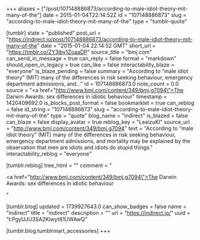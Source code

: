 +++
aliases = ["/post/107148886873/according-to-male-idiot-theory-mit-many-of-the"]
date = 2015-01-04T22:14:52Z
id = "107148886873"
slug = "according-to-male-idiot-theory-mit-many-of-the"
type = "tumblr-quote"

[tumblr]
state = "published"
post_url = "https://indirect.io/post/107148886873/according-to-male-idiot-theory-mit-many-of-the"
date = "2015-01-04 22:14:52 GMT"
short_url = "https://tmblr.co/ZY3jby1ZoaaDP"
source_title = "bmj.com"
can_send_in_message = true
can_reply = false
format = "markdown"
should_open_in_legacy = true
can_like = false
interactability_blaze = "everyone"
is_blaze_pending = false
summary = "According to “male idiot theory” (MIT) many of the differences in risk seeking behaviour, emergency department admissions, and..."
id = 107148886873.0
note_count = 0.0
source = "<a href=\"http://www.bmj.com/content/349/bmj.g7094\">The Darwin Awards: sex differences in idiotic behaviour</a>"
timestamp = 1420409692.0
is_blocks_post_format = false
bookmarklet = true
can_reblog = false
id_string = "107148886873"
slug = "according-to-male-idiot-theory-mit-many-of-the"
type = "quote"
blog_name = "indirect"
is_blazed = false
can_blaze = false
display_avatar = true
reblog_key = "LeaizuKl"
source_url = "http://www.bmj.com/content/349/bmj.g7094"
text = "According to “male idiot theory” (MIT) many of the differences in risk seeking behaviour, emergency department admissions, and mortality may be explained by the observation that men are idiots and idiots do stupid things."
interactability_reblog = "everyone"

[tumblr.reblog]
tree_html = ""
comment = "<p><a href=\"http://www.bmj.com/content/349/bmj.g7094\">The Darwin Awards: sex differences in idiotic behaviour</a></p>"

[tumblr.blog]
updated = 1739927643.0
can_show_badges = false
name = "indirect"
title = "indirect"
description = ""
url = "https://indirect.io/"
uuid = "t:PgyUJU3SA2Klwyt81UWAwQ"

[tumblr.blog.tumblrmart_accessories]
+++
